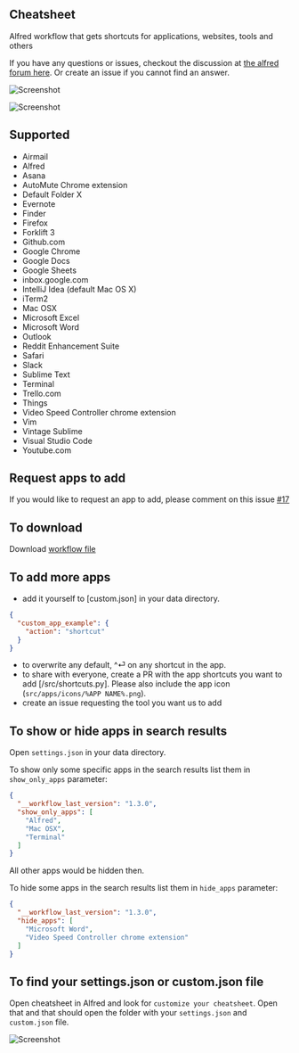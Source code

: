Cheatsheet
----------

Alfred workflow that gets shortcuts for applications, websites, tools and others

If you have any questions or issues, checkout the discussion at [the alfred forum here](https://www.alfredforum.com/topic/10830-cheatsheet-shortcuts-for-your-tools/).
Or create an issue if you cannot find an answer.

![Screenshot](media/cheatsheet.png)

![Screenshot](media/cheatsheet-search.png)

Supported
---------
- Airmail
- Alfred
- Asana
- AutoMute Chrome extension
- Default Folder X
- Evernote
- Finder
- Firefox
- Forklift 3
- Github.com
- Google Chrome
- Google Docs
- Google Sheets
- inbox.google.com
- IntelliJ Idea (default Mac OS X)
- iTerm2
- Mac OSX
- Microsoft Excel
- Microsoft Word
- Outlook
- Reddit Enhancement Suite
- Safari
- Slack
- Sublime Text
- Terminal
- Trello.com
- Things
- Video Speed Controller chrome extension
- Vim
- Vintage Sublime
- Visual Studio Code
- Youtube.com

Request apps to add
----------------
If you would like to request an app to add, please comment on this issue [#17](https://github.com/mutdmour/alfred-workflow-cheatsheet/issues/17)

To download
-----------
Download [workflow file](https://github.com/mutdmour/alfred-workflow-cheatsheet/raw/master/Cheatsheet.alfredworkflow)

To add more apps
----------------
- add it yourself to [custom.json] in your data directory.
```json
{
  "custom_app_example": {
    "action": "shortcut"
  }
}
```
- to overwrite any default, ^⏎ on any shortcut in the app.
- to share with everyone, create a PR with the app shortcuts you want to add [/src/shortcuts.py]. Please also include the app icon (`src/apps/icons/%APP NAME%.png`).
- create an issue requesting the tool you want us to add

To show or hide apps in search results
----------------
Open `settings.json` in your data directory.

To show only some specific apps in the search results list them in `show_only_apps` parameter:
```json
{
  "__workflow_last_version": "1.3.0",
  "show_only_apps": [
    "Alfred",
    "Mac OSX",
    "Terminal"
  ]
}
```
All other apps would be hidden then.


To hide some apps in the search results list them in `hide_apps` parameter:
```json
{
  "__workflow_last_version": "1.3.0",
  "hide_apps": [
    "Microsoft Word",
    "Video Speed Controller chrome extension"
  ]
}
```

To find your settings.json or custom.json file
----------------

Open cheatsheet in Alfred and look for `customize your cheatsheet`.
Open that and that should open the folder with your `settings.json` and `custom.json` file.

![Screenshot](media/cheatsheet-customize.png)
